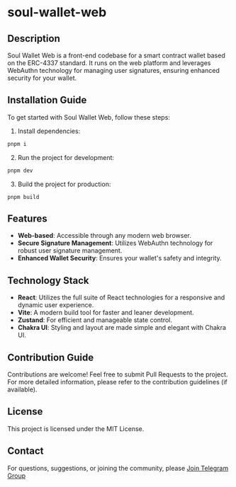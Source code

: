# soul-wallet-web

## Description

Soul Wallet Web is a front-end codebase for a smart contract wallet based on the ERC-4337 standard. It runs on the web platform and leverages WebAuthn technology for managing user signatures, ensuring enhanced security for your wallet.

## Installation Guide

To get started with Soul Wallet Web, follow these steps:

1. Install dependencies:

```bash
pnpm i
```

2. Run the project for development:

```bash
pnpm dev
```

3. Build the project for production:

```
pnpm build
```

## Features

- **Web-based**: Accessible through any modern web browser.
- **Secure Signature Management**: Utilizes WebAuthn technology for robust user signature management.
- **Enhanced Wallet Security**: Ensures your wallet's safety and integrity.

## Technology Stack

- **React**: Utilizes the full suite of React technologies for a responsive and dynamic user experience.
- **Vite**: A modern build tool for faster and leaner development.
- **Zustand**: For efficient and manageable state control.
- **Chakra UI**: Styling and layout are made simple and elegant with Chakra UI.

## Contribution Guide

Contributions are welcome! Feel free to submit Pull Requests to the project. For more detailed information, please refer to the contribution guidelines (if available).

## License

This project is licensed under the MIT License.

## Contact

For questions, suggestions, or joining the community, please [Join Telegram Group](https://t.me/+XFUHusXFdTYyODQ9)






